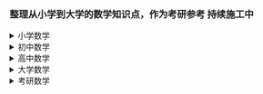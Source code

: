 ### 整理从小学到大学的数学知识点，作为考研参考  持续施工中

<details>
	<summary>小学数学</summary>
- [x] [度量衡](https://github.com/FiredEarthMusic/KY-Math/blob/master/小学数学/度量衡.md)
- [x] [概念](https://github.com/FiredEarthMusic/KY-Math/blob/master/%E5%B0%8F%E5%AD%A6%E6%95%B0%E5%AD%A6/%E6%A6%82%E5%BF%B5.md)
- [x] [面积计算公式](https://github.com/FiredEarthMusic/KY-Math/blob/master/%E5%B0%8F%E5%AD%A6%E6%95%B0%E5%AD%A6/%E9%9D%A2%E7%A7%AF%E8%AE%A1%E7%AE%97%E5%85%AC%E5%BC%8F.md)
- [x] [数量关系计算](https://github.com/FiredEarthMusic/KY-Math/blob/master/%E5%B0%8F%E5%AD%A6%E6%95%B0%E5%AD%A6/%E6%95%B0%E9%87%8F%E5%85%B3%E7%B3%BB%E8%AE%A1%E7%AE%97.md)
- [x] [算术方面](https://github.com/FiredEarthMusic/KY-Math/blob/master/%E5%B0%8F%E5%AD%A6%E6%95%B0%E5%AD%A6/%E7%AE%97%E6%9C%AF%E6%96%B9%E9%9D%A2.md)
- [x] [运算规则](https://github.com/FiredEarthMusic/KY-Math/blob/master/%E5%B0%8F%E5%AD%A6%E6%95%B0%E5%AD%A6/%E8%BF%90%E7%AE%97%E8%A7%84%E5%88%99.md)	
</details>
<details>
	<summary>初中数学</summary>
</details>
<details>
	<summary>高中数学</summary>
</details>
<details>
	<summary>大学数学</summary>
</details>
<details>
	<summary>考研数学</summary>
</details>